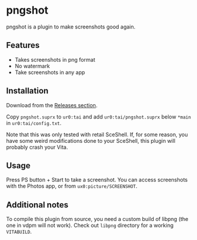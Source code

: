 # pngshot

pngshot is a plugin to make screenshots good again.

## Features

* Takes screenshots in png format
* No watermark
* Take screenshots in any app

## Installation

Download from the [Releases section](https://github.com/xyzz/pngshot/releases).

Copy `pngshot.suprx` to `ur0:tai` and add `ur0:tai/pngshot.suprx` below `*main` in `ur0:tai/config.txt`.

Note that this was only tested with retail SceShell. If, for some reason, you have some weird modifications done to your SceShell, this plugin will probably crash your Vita.

## Usage

Press PS button + Start to take a screenshot. You can access screenshots with the Photos app, or from `ux0:picture/SCREENSHOT`.

## Additional notes

To compile this plugin from source, you need a custom build of libpng (the one in vdpm will not work). Check out `libpng` directory for a working `VITABUILD`.
